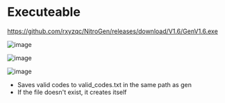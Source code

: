 # Executeable
https://github.com/rxyzqc/NitroGen/releases/download/V1.6/GenV1.6.exe

![image](https://github.com/rxyzqc/NitroGen/assets/120246386/cc9d7ed9-c70a-491c-a4e9-37ab76f39f73)

![image](https://github.com/rxyzqc/NitroGen/assets/120246386/4f838596-db6a-443e-8b96-c8eacbbecc20)

![image](https://github.com/rxyzqc/NitroGen/assets/120246386/b7b47264-4f12-4b7f-a11a-32d1bf1b1ee7)

* Saves valid codes to valid_codes.txt in the same path as gen
* If the file doesn't exist, it creates itself
